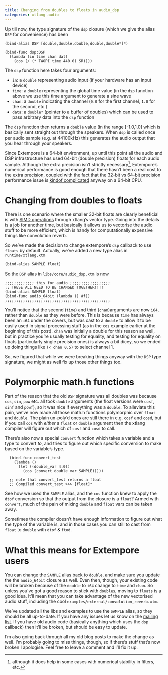 ```yaml
---
title: Changing from doubles to floats in audio_dsp
categories: xtlang audio
---
```


Up till now, the type signature of the `dsp` closure (which we give the
alias `DSP` for convenience) has been

``` {.extempore}
(bind-alias DSP [double,double,double,double,double*]*)

(bind-func dsp:DSP
  (lambda (in time chan dat)
    (cos (/ (* TWOPI time 440.0) SR))))
```

The `dsp` function here takes four arguments:

-   `in`: a `double` representing audio input (if your hardware has an
    input device)
-   `time`: a `double` representing the global time value (in the `dsp`
    function above we use this time argument to generate a sine wave
-   `chan`: a `double` indicating the channel (`0.0` for the first
    channel, `1.0` for the second, etc.)
-   `data`: a `double*` (pointer to a buffer of doubles) which can be
    used to pass arbitrary data into the `dsp` function

The `dsp` function then returns a `double` value (in the range
\[-1.0,1.0\] which is basically sent straight out through the speakers.
When `dsp` is called once per audio sample (e.g. at 44100kHz) this
generates the audio output that you hear through your speakers.

Since Extempore is a 64-bit environment, up until this point all the
audio and DSP infrastructure has used 64-bit (double precision) floats
for each audio sample. Although the extra precision isn’t strictly
necessary[^1], Extempore’s numerical performance is good enough that
there hasn’t been a real cost to the extra precision, coupled with the
fact that the 32-bit vs 64-bit precision performance issue is [kindof
complicated](http://stackoverflow.com/questions/4584637/double-or-float-which-is-faster)
anyway on a 64-bit CPU.

# Changing from doubles to floats

There is one scenario where the smaller 32-bit floats are clearly
beneficial is with [SIMD operations](http://en.wikipedia.org/wiki/SIMD)
through xtlang’s vector type. Going into the details is a job for
another time, but basically it allows us to vectorise the audio stuff to
be more efficient, which is handy for computationally expensive things
like convolution reverb.

So we’ve made the decision to change extempore’s `dsp` callback to use
`floats` by default. Actually, we’ve added a new type alias in
`runtime/xtlang.xtm`

``` {.extempore}
(bind-alias SAMPLE float)
```

So the `DSP` alias in `libs/core/audio_dsp.xtm` is now

``` {.extempore}
;;;;;;;;;;;;; this for audio ;;;;;;;;;;;;;;;;;;
;; THESE ALL NEED TO BE CHANGED TOGETHER!!!!
(bind-alias SAMPLE float)
(bind-func audio_64bit (lambda () #f))
;;;;;;;;;;;;;;;;;;;;;;;;;;;;;;;;;;;;;;;;;;;;;;;
```

You’ll notice that the second (`time`) and third (`chan`)arguments are
now `i64`, rather than `double` as they were before. This is because
`time` has always been an `i64` under the covers, but was cast to a
`double` to allow it to be easily used in signal processing stuff (as in
the `cos` example earlier at the beginning of this post). `chan` was
initially a double for this reason as well, but in practice you’re
usually testing for equality, and testing for equality on floats
(particularly single precision ones) is always a bit dicey, so we ended
up doing things like `(< chan 0.5)` to select channel 1.

So, we figured that while we were breaking things anyway with the `DSP`
type signature, we might as well fix up those other things too.

# Polymorphic math.h functions

Part of the reason that the old `DSP` signature was all doubles was
because `cos`, `sin`, `pow` etc. all took `double` arguments (the float
versions were `cosf`, `sinf` and `powf`), so it was nice if everything
was a `double`. To alleviate this pain, we’ve now made all those math.h
functions polymorphic over `float` and `double`. The plain un-poly’d
ones are still there in e.g. `cosf` and `cosd`, but if you call `cos`
with *either* a `float` or `double` argument then the xtlang compiler
will figure out which of `cosf` and `cosd` to call.

There’s also now a special `convert` function which takes a variable and
a type to convert *to*, and tries to figure out which specific
conversion to make based on the variable’s type.

``` {.extempore}
  (bind-func convert_test
    (lambda ()
      (let ((double_var 4.0))
        (cos (convert double_var SAMPLE)))))

  ;; note that convert_test returns a float
  ;; Compiled convert_test >>> [float]*
```

See how we used the `SAMPLE` alias, and the `cos` function knew to apply
the `dtof` conversion so that the output from the closure is a `float`?
Armed with `convert`, much of the pain of mixing `double` and `float`
vars can be taken away.

Sometimes the compiler doesn’t have enough information to figure out
what the type of the variable is, and in those cases you can still to
cast from `float` to `double` with `dtof` & `ftod`.

# What this means for Extempore users

You can change the `SAMPLE` alias back to `double`, and make sure you
update the the `audio_64bit` closure as well. Even then, though, your
existing code will be broken because of the `double` to `i64` change to
`time` and `chan`. So unless you’ve got a good reason to stick with
`doubles`, moving to `floats` is a good idea. It’ll mean that you can
take advantage of the new vectorised audio stuff, including the cool
`examples/external/convolution_reverb.xtm`.

We’ve updated all the libs and examples to use the `SAMPLE` alias, so
they should be all up-to-date. If you have any issues let us know on the
[mailing list](mailto:extemporelang@googlegroups.com). If you have old
audio code (basically anything which uses the `dsp` callback) then it’ll
be broken, but should be easy to update.

I’m also going back through all my old blog posts to make the change as
well. I’m probably going to miss things, though, so if there’s stuff
that’s now broken I apologise. Feel free to leave a comment and I’ll fix
it up.

[^1]: although it does help in some cases with numerical stability in
    filters, etc.
